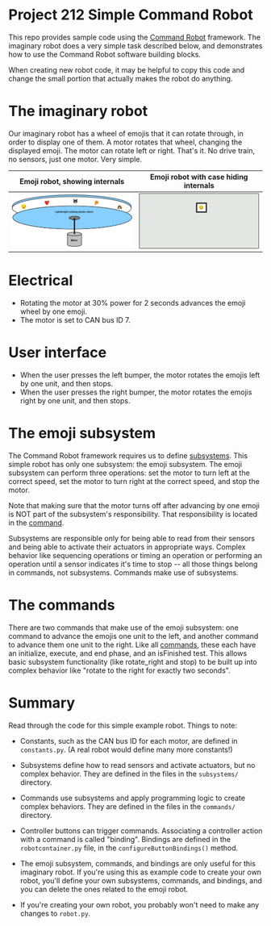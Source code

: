 # Project 212 Simple Command Robot

This repo provides sample code using the [Command Robot](https://docs.wpilib.org/en/stable/docs/software/commandbased/index.html) framework.  The imaginary robot does a very simple task described below, and demonstrates how to use the Command Robot software building blocks.

When creating new robot code, it may be helpful to copy this code and change the small portion that actually makes the robot do anything.


# The imaginary robot

Our imaginary robot has a wheel of emojis that it can rotate through, in order to display one of them.  A motor rotates that wheel, changing the displayed emoji.  The motor can rotate left or right.  That's it.  No drive train, no sensors, just one motor.  Very simple.

Emoji robot, showing internals                  | Emoji robot with case hiding internals
:----------------------------------------------:|:-------------------------------------:
![Emoji robot, cutaway view](./emoji-wheel.png) | ![Emoji robot with shield case](./emoji-wheel-2.gif)


# Electrical

- Rotating the motor at 30% power for 2 seconds advances the emoji wheel by one emoji.
- The motor is set to CAN bus ID 7.


# User interface

- When the user presses the left bumper, the motor rotates the emojis left by one unit, and then stops.
- When the user presses the right bumper, the motor rotates the emojis right by one unit, and then stops.


# The emoji subsystem

The Command Robot framework requires us to define [subsystems](https://docs.wpilib.org/en/stable/docs/software/commandbased/subsystems.html).  This simple robot has only one subsystem: the emoji subsystem.  The emoji subsystem can perform three operations: set the motor to turn left at the correct speed, set the motor to turn right at the correct speed, and stop the motor.

Note that making sure that the motor turns off after advancing by one emoji is NOT part of the subsystem's responsibility.  That responsibility is located in the [command](https://docs.wpilib.org/en/stable/docs/software/commandbased/commands.html).

Subsystems are responsible only for being able to read from their sensors and being able to activate their actuators in appropriate ways.  Complex behavior like sequencing operations or timing an operation or performing an operation until a sensor indicates it's time to stop -- all those things belong in commands, not subsystems.  Commands make use of subsystems.


# The commands

There are two commands that make use of the emoji subsystem: one command to advance the emojis one unit to the left, and another command to advance them one unit to the right.  Like all [commands](https://docs.wpilib.org/en/stable/docs/software/commandbased/commands.html), these each have an initialize, execute, and end phase, and an isFinished test.  This allows basic subsystem functionality (like rotate_right and stop) to be built up into complex behavior like "rotate to the right for exactly two seconds".


# Summary

Read through the code for this simple example robot.  Things to note:

* Constants, such as the CAN bus ID for each motor, are defined in `constants.py`.  (A real robot would define many more constants!)

* Subsystems define how to read sensors and activate actuators, but no complex behavior.  They are defined in the files in the `subsystems/` directory.

* Commands use subsystems and apply programming logic to create complex behaviors.  They are defined in the files in the `commands/` directory.

* Controller buttons can trigger commands.  Associating a controller action with a command is called "binding".  Bindings are defined in the `robotcontainer.py` file, in the `configureButtonBindings()` method.

* The emoji subsystem, commands, and bindings are only useful for this imaginary robot.  If you're using this as example code to create your own robot, you'll define your own subsystems, commands, and bindings, and you can delete the ones related to the emoji robot.

* If you're creating your own robot, you probably won't need to make any changes to `robot.py`.